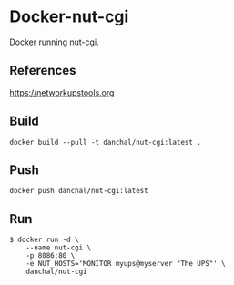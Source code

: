 # Docker-nut-cgi

Docker running nut-cgi.

## References

https://networkupstools.org

## Build

```shell
docker build --pull -t danchal/nut-cgi:latest .
```

## Push

```shell
docker push danchal/nut-cgi:latest
```

## Run

```shell
$ docker run -d \
    --name nut-cgi \
    -p 8086:80 \
    -e NUT_HOSTS='MONITOR myups@myserver "The UPS"' \
    danchal/nut-cgi
```
